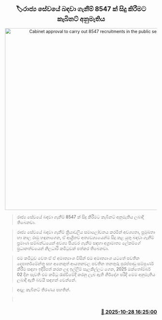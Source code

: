 <p align='center'><b><h2 align='center' title='Cabinet approval to carry out 8547 recruitments in the public service'>🏷රාජ්‍ය සේවයේ බඳවා ගැනීම් 8547 ක් සිදු කිරීමට කැබිනට් අනුමැතිය</h2></b></p>
<p align='center'><img src='https://helakuru.sgp1.cdn.digitaloceanspaces.com/esana/images/lib/gov-office[1].jpg' width='600' alt='Cabinet approval to carry out 8547 recruitments in the public service'></p>

> රාජ්‍ය සේවයේ බඳවා ගැනීම් 8547 ක් සිදු කිරීමට කැබිනට් අනුමැතිය ලබාදී තිබෙනවා.

> රාජ්‍ය සේවයේ බඳවා ගැනීම් ක්‍රියාවලිය සමාලෝචනය කරමින් අවශ්‍යතා, ප්‍රමුඛතා හා කාල රාමු හඳුනාගෙන, ඒ ආශ්‍රිතව අත්‍යවශ්‍යයෙන්ම සිදු කළ යුතු බඳවා ගැනීම් ප්‍රමාණ සම්බන්ධයෙන් අවශ්‍ය පියවර ගැනීම සඳහා අග්‍රාමාත්‍ය ලේකම්ගේ ප්‍රධානත්වයෙන් නිලධාරි කමිටුවක් පත්කර තිබෙනවා.

> එම කමිටුව වෙත ඒ ඒ අමාත්‍යාංශ විසින් එම අමාත්‍යාංශ යටතේ පවතින දෙපාර්තමේන්තු සහ අනෙකුත් ආයතනවල පවතින තනතුරු පුරප්පාඩු සම්පූර්ණ කිරීම සඳහා ඉදිරිපත් කරන ලද ඉල්ලීම් සැලකිල්ලට ගෙන, 2025 ඔක්තෝම්බර් 02 දින පැවති එම කමිටු රැස්වීමේදී කරනු ලැබ ඇති නිර්‌දේශ පරිදි මෙම අනුමැතිය ලබාදී ඇති බවයි සඳහන් වෙන්නේ.

> අදාළ කැබිනට් තීරණය පහතින්.

>  



<h3 align='right'><a href='https://www.helakuru.lk/esana/p/114871/'>📅 2025-10-28 16:25:00</a></h3>
